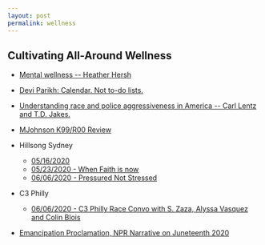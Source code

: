 ```yaml
---
layout: post
permalink: wellness
---
```

<?php include_once("analyticstracking.php") ?>


## Cultivating All-Around Wellness

+ [Mental wellness --  Heather Hersh](/downloads/msgs/HeatherHershWellness.mp3)

+ [Devi Parikh: Calendar. Not to-do lists.](https://blog.usejournal.com/calendar-in-stead-of-to-do-lists-9ada86a512dd)

+ [Understanding race and police aggressiveness in America -- Carl Lentz and T.D. Jakes.](/downloads/msgs/HillsongNYCJakesLentz.mp3)

+ [MJohnson K99/R00  Review](/downloads/msgs/MJohnson0605.mp3)
+ Hillsong Sydney
  - [05/16/2020](/downloads/msgs/BrianHouston05/16.mp3)
  - [05/23/2020 - When Faith is now](/downloads/msgs/NowFaith.mp3)
  - [06/06/2020 - Pressured Not Stressed](/downloads/msgs/PressuredNotStressed.mp3)
+ C3 Philly
  - [06/06/2020 - C3 Philly Race Convo with S. Zaza, Alyssa Vasquez and Colin Blois](/downloads/msgs/C3PhillyRaceConvo.mp3)

+ [Emancipation Proclamation, NPR Narrative on Juneteenth 2020](downloads/msgs/Emancipation_ProclamationNPR2020.mp3)
